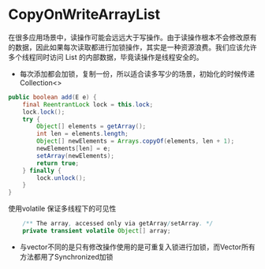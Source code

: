 # CopyOnWriteArrayList

在很多应用场景中，读操作可能会远远大于写操作。由于读操作根本不会修改原有的数据，因此如果每次读取都进行加锁操作，其实是一种资源浪费。我们应该允许多个线程同时访问 List 的内部数据，毕竟读操作是线程安全的。

+  每次添加都会加锁，复制一份，所以适合读多写少的场景，初始化的时候传递Collection<>
```java
public boolean add(E e) {
    final ReentrantLock lock = this.lock;
    lock.lock();
    try {
        Object[] elements = getArray();
        int len = elements.length;
        Object[] newElements = Arrays.copyOf(elements, len + 1);
        newElements[len] = e;
        setArray(newElements);
        return true;
    } finally {
        lock.unlock();
    }
}
```

使用volatile 保证多线程下的可见性
```java
    /** The array, accessed only via getArray/setArray. */
    private transient volatile Object[] array;
```

+ 与vector不同的是只有修改操作使用的是可重复入锁进行加锁，而Vector所有方法都用了Synchronized加锁